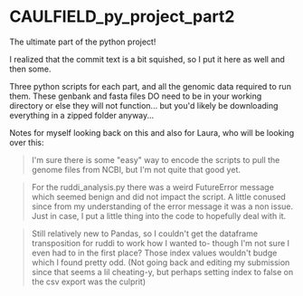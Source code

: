 # CAULFIELD_py_project_part2
The ultimate part of the python project!

I realized that the commit text is a bit squished, so I put it here as well and then some.

Three python scripts for each part, and all the genomic data required to run them. These genbank and fasta files DO need to be in 
your working directory or else they will not function... but you'd likely be downloading everything in a zipped folder anyway...


Notes for myself looking back on this and also for Laura, who will be looking over this:

>I'm sure there is some "easy" way to encode the scripts to pull the genome files from NCBI, but I'm not quite that good yet.

>For the ruddi_analysis.py there was a weird FutureError message which seemed benign and did not impact the script. A little conused since
 from my understanding of the error message it was a non issue. Just in case, I put a little thing into the code to hopefully deal with it.

>Still relatively new to Pandas, so I couldn't get the dataframe transposition for ruddi to work how I wanted to- though I'm not sure I even had
 to in the first place? Those index values wouldn't budge which I found pretty odd.
 (Not going back and editing my submission since that seems a lil cheating-y, but perhaps setting index to false on the csv export was the culprit)


